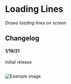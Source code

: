 # Loading Lines
*Draws loading lines on screen*

## Changelog
#### 1/19/21
Initial release

##

![Example image](https://i.imgur.com/rDqJjlE.png)
